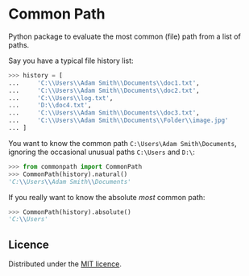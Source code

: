 # Common Path

Python package to evaluate the most common (file) path from a list of paths.

Say you have a typical file history list:

```python
>>> history = [
...     'C:\\Users\\Adam Smith\\Documents\\doc1.txt',
...     'C:\\Users\\Adam Smith\\Documents\\doc2.txt',
...     'C:\\Users\\log.txt',
...     'D:\\doc4.txt',
...     'C:\\Users\\Adam Smith\\Documents\\doc3.txt',
...     'C:\\Users\\Adam Smith\\Documents\\Folder\\image.jpg'
... ]
```

You want to know the common path `C:\Users\Adam Smith\Documents`, ignoring the occasional unusual paths `C:\Users` and 
`D:\`:

```python
>>> from commonpath import CommonPath
>>> CommonPath(history).natural()
'C:\\Users\\Adam Smith\\Documents'
```

If you really want to know the absolute *most* common path:

```python
>>> CommonPath(history).absolute()
'C:\\Users'
```

## Licence

Distributed under the [MIT licence](LICENSE).
